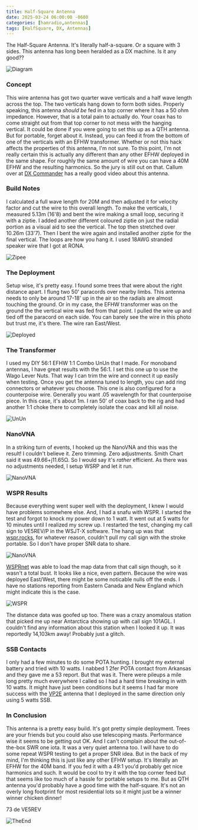 ```yaml
---
title: Half-Square Antenna
date: 2025-03-24 06:00:00 -0600
categories: [hamradio,antennas]
tags: [HalfSquare, DX, Antennas]
---
```


The Half-Square Antenna. It's literally half-a-square. Or a square with 3 sides. This antenna has long been heralded as a DX machine. Is it any good??

![Diagram](./assets/HalfSquare/HSD.webp)

### Concept
This wire antenna has got two quarter wave verticals and a half wave length across the top. The two verticals hang down to form both sides. Properly speaking, this antenna *should be* fed in a top corner where it has a 50 ohm impedance. However, that is a total pain to actually do. Your coax has to come straight out from that top corner to not mess with the hanging vertical. It could be done if you were going to set this up as a QTH antenna. But for portable, forget about it. Instead, you can feed it from the bottom of one of the verticals with an EFHW transformer. Whether or not this hack affects the properties of this antenna, I'm not sure. To this point, I'm not really certain this is actually any different than any other EFHW deployed in the same shape. For roughly the same amount of wire you can have a 40M EFHW and the resulting harmonics. So the jury is still out on that. Callum over at [DX Commander](https://youtu.be/llEV35ZZvKQ?si=zpbmjTlZS4ftfco1) has a really good video about this antenna.

### Build Notes

I calculated a full wave length for 20M and then adjusted it for velocity factor and cut the wire to this overall length. To make the verticals, I measured 5.13m (16'8) and bent the wire making a small loop, securing it with a ziptie. I added another different coloured ziptie on just the radial portion as a visual aid to see the vertical. The top then stretched over 10.26m (33'7). Then I bent the wire again and installed another ziptie for the final vertical. The loops are how you hang it. I used 18AWG stranded speaker wire that I got at RONA.

![Zipee](./assets/HalfSquare/HS01.webp)

### The Deployment

Setup wise, it's pretty easy. I found some trees that were about the right distance apart. I flung two 50' paracords over nearby limbs. This antenna needs to only be around 17-18' up in the air so the radials are almost touching the ground. Or in my case, the EFHW transformer was on the ground the the vertical wire was fed from that point. I pulled the wire up and tied off the paracord on each side. You can barely see the wire in this photo but trust me, it's there. The wire ran East/West.

![Deployed](./assets/HalfSquare/HS02.webp)

### The Transformer

I used my DIY 56:1 EFHW 1:1 Combo UnUn that I made. For monoband antennas, I have great results with the 56:1. I set this one up to use the Wago Lever Nuts. That way I can trim the wire and connect it up easily when testing. Once you get the antenna tuned to length, you can add ring connectors or whatever you choose. This one is also configured for a counterpoise wire. Generally you want .05 wavelength for that counterpoise piece. In this case, it's about 1m. I ran 50' of coax back to the rig and had another 1:1 choke there to completely isolate the coax and kill all noise.

![UnUn](./assets/HalfSquare/HS03.webp)

### NanoVNA

In a striking turn of events, I hooked up the NanoVNA and this was the result! I couldn't believe it. Zero trimming. Zero adjustments. Smith Chart said it was 49.66+j11.65Ω. So I would say it's *rather* efficient. As there was no adjustments needed, I setup WSRP and let it run.

![NanoVNA](./assets/HalfSquare/20M_HSQR_56_1_50CX.webp)


### WSPR Results

Because everything went super well with the deployment, I knew I would have problems somewhere else. And, I had a snafu with WSPR. I started the test and forgot to knock my power down to 1 watt. It went out at 5 watts for 10 minutes until I realized my screw up. I restarted the test, changing my call sign to VE5REV/P in the WSJT-X software. The hang up was that [wspr.rocks](https://wspr.rocks/), for whatever reason, couldn't pull my call sign with the stroke portable. So I don't have proper SNR data to share. 

![NanoVNA](./assets/HalfSquare/HS05.webp)

[WSPRnet](https://www.wsprnet.org/) was able to load the map data from that call sign though, so it wasn't a total bust. It looks like a nice, even pattern. Because the wire was deployed East/West, there might be some noticable nulls off the ends. I have no stations reporting from Eastern Canada and New England which might indicate this is the case.

![WSPR](./assets/HalfSquare/HalfSquareWSPRb.webp)

The distance data was goofed up too. There was a crazy anomalous station that picked me up near Antarctica showing up with call sign 101AGL. I couldn't find any information about this station when I looked it up. It was reportedly 14,103km away! Probably just a glitch.

### SSB Contacts

I only had a few minutes to do some POTA hunting. I brought my external battery and tried with 10 watts. I nabbed 1 2fer POTA contact from Arkansas and they gave me a 53 report. But that was it. There were pileups a mile long pretty much everywhere I called so I had a hard time breaking in with 10 watts. It might have just been conditions but it seems I had far more success with the [VP2E](https://jrschultz.github.io/VE5REV/posts/VP2E/) antenna that I deployed in the same direction only using 5 watts SSB.

### In Conclusion

This antenna is a pretty easy build. It's got pretty simple deployment. Trees are your friends but you could also use telescoping masts. Performance wise it seems to be getting out OK. And I can't complain about the out-of-the-box SWR one iota. It was a very quiet antenna too. I will have to do some repeat WSPR testing to get a proper SNR idea. But in the back of my mind, I'm thinking this is just like any other EFHW setup. It's literally an EFHW for the 40M band. If you fed it with a 49:1 you'd probably get nice harmonics and such. It would be cool to try it with the top corner feed but that seems like too much of a hassle for portable setups to me. But as QTH antenna you'd probably have a good time with the half-square. It's not an overly long footprint for most residential lots so it might just be a winner winner chicken dinner! 

73 de VE5REV

![TheEnd](./assets/HalfSquare/HS06.webp)
